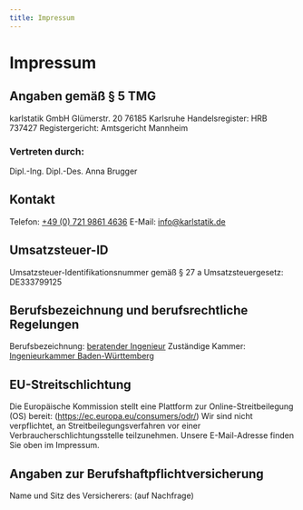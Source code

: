 ```yaml
---
title: Impressum
---
```


# Impressum
## Angaben gemäß § 5 TMG
karlstatik GmbH
Glümerstr. 20
76185 Karlsruhe
Handelsregister: HRB 737427
Registergericht: Amtsgericht Mannheim

### Vertreten durch:
Dipl.-Ing. Dipl.-Des. Anna Brugger

## Kontakt
Telefon: [+49 (0) 721 9861 4636](tel:+4972198614636)
E-Mail: <info@karlstatik.de>

## Umsatzsteuer-ID
Umsatzsteuer-Identifikationsnummer gemäß § 27 a Umsatzsteuergesetz:
DE333799125

## Berufsbezeichnung und berufsrechtliche Regelungen
Berufsbezeichnung: [beratender Ingenieur](https://www.ingbw.de/ingenieurkammer/ueber-uns/aufgaben/beratender-ingenieur.html)
Zuständige Kammer: [Ingenieurkammer Baden-Württemberg](https://www.ingbw.de)

## EU-Streitschlichtung
Die Europäische Kommission stellt eine Plattform zur Online-Streitbeilegung (OS) bereit: (https://ec.europa.eu/consumers/odr/)
Wir sind nicht verpflichtet, an Streitbeilegungsverfahren vor einer Verbraucherschlichtungsstelle teilzunehmen. Unsere E-Mail-Adresse finden Sie oben im Impressum.

## Angaben zur Berufshaftpflichtversicherung
Name und Sitz des Versicherers:
(auf Nachfrage)
